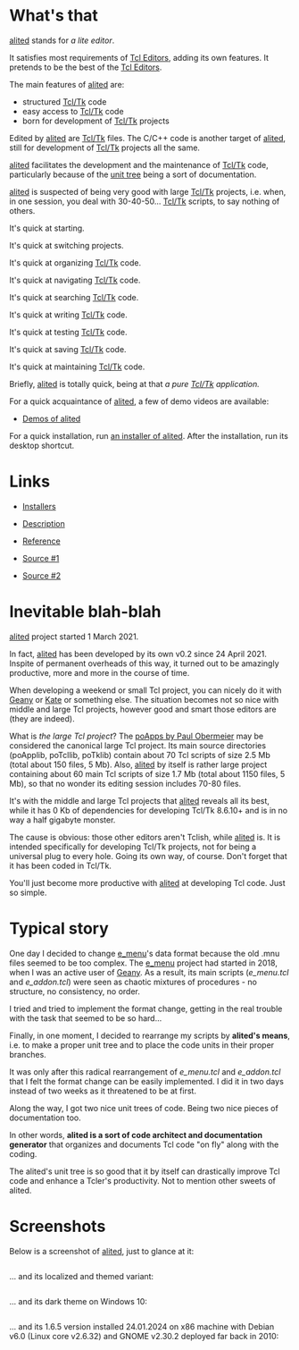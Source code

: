 # What's that

[alited](https://github.com/aplsimple/alited) stands for *a lite editor*.

It satisfies most requirements of [Tcl Editors](https://wiki.tcl-lang.org/Tcl+Editors), adding its own features. It pretends to be the best of the [Tcl Editors](https://wiki.tcl-lang.org/Tcl+Editors).

The main features of [alited](https://github.com/aplsimple/alited) are:

  * structured [Tcl/Tk](https://wiki.tcl-lang.org/) code
  * easy access to [Tcl/Tk](https://wiki.tcl-lang.org/) code
  * born for development of [Tcl/Tk](https://wiki.tcl-lang.org/) projects

Edited by [alited](https://github.com/aplsimple/alited) are [Tcl/Tk](https://wiki.tcl-lang.org/) files. The C/C++ code is another target of [alited](https://github.com/aplsimple/alited), still for development of [Tcl/Tk](https://wiki.tcl-lang.org/) projects all the same.

[alited](https://github.com/aplsimple/alited) facilitates the development and the maintenance of [Tcl/Tk](https://wiki.tcl-lang.org/) code, particularly because of the [unit tree](https://aplsimple.github.io/en/tcl/alited/index.html#units) being a sort of documentation.

[alited](https://github.com/aplsimple/alited) is suspected of being very good with large [Tcl/Tk](https://wiki.tcl-lang.org/) projects, i.e. when, in one session, you deal with 30-40-50... [Tcl/Tk](https://wiki.tcl-lang.org/) scripts, to say nothing of others.

It's quick at starting.

It's quick at switching projects.

It's quick at organizing [Tcl/Tk](https://wiki.tcl-lang.org/) code.

It's quick at navigating [Tcl/Tk](https://wiki.tcl-lang.org/) code.

It's quick at searching [Tcl/Tk](https://wiki.tcl-lang.org/) code.

It's quick at writing [Tcl/Tk](https://wiki.tcl-lang.org/) code.

It's quick at testing [Tcl/Tk](https://wiki.tcl-lang.org/) code.

It's quick at saving [Tcl/Tk](https://wiki.tcl-lang.org/) code.

It's quick at maintaining [Tcl/Tk](https://wiki.tcl-lang.org/) code.

Briefly, [alited](https://github.com/aplsimple/alited) is totally quick, being at that *a pure [Tcl/Tk](https://wiki.tcl-lang.org/) application.*

For a quick acquaintance of [alited](https://github.com/aplsimple/alited), a few of demo videos are available:

   * [Demos of alited](https://github.com/aplsimple/alited/releases/tag/Demos_of_alited-1.6)

For a quick installation, run [an installer of alited](https://github.com/aplsimple/alited/releases/tag/install-alited-v1.6). After the installation, run its desktop shortcut.

# Links

   * [Installers](https://github.com/aplsimple/alited/releases/tag/install-alited-v1.6)

   * [Description](https://aplsimple.github.io/en/tcl/alited/index.html)
   * [Reference](https://aplsimple.github.io/en/tcl/alited/alited.html)

   * [Source #1](https://chiselapp.com/user/aplsimple/repository/alited/download)
   * [Source #2](https://github.com/aplsimple/alited)

# Inevitable blah-blah

[alited](https://github.com/aplsimple/alited) project started 1 March 2021.

In fact, [alited](https://github.com/aplsimple/alited) has been developed by its own v0.2 since 24 April 2021. Inspite of permanent overheads of this way, it turned out to be amazingly productive, more and more in the course of time.

When developing a weekend or small Tcl project, you can nicely do it with [Geany](https://www.geany.org) or [Kate](https://kate-editor.org) or something else. The situation becomes not so nice with middle and large Tcl projects, however good and smart those editors are (they are indeed).

What is *the large Tcl project*? The [poApps by Paul Obermeier](http://www.posoft.de/index.html) may be considered the canonical large Tcl project. Its main source directories (poApplib, poTcllib, poTklib) contain about 70 Tcl scripts of size 2.5 Mb (total about 150 files, 5 Mb). Also, [alited](https://github.com/aplsimple/alited) by itself is rather large project containing about 60 main Tcl scripts of size 1.7 Mb (total about 1150 files, 5 Mb), so that no wonder its editing session includes 70-80 files.

It's with the middle and large Tcl projects that [alited](https://github.com/aplsimple/alited) reveals all its best, while it has 0 Kb of dependencies for developing Tcl/Tk 8.6.10+ and is in no way a half gigabyte monster.

The cause is obvious: those other editors aren't Tclish, while [alited](https://github.com/aplsimple/alited) is. It is intended specifically for developing Tcl/Tk projects, not for being a universal plug to every hole. Going its own way, of course. Don't forget that it has been coded in Tcl/Tk.

You'll just become more productive with [alited](https://github.com/aplsimple/alited) at developing Tcl code. Just so simple.

# Typical story

One day I decided to change [e_menu](https://aplsimple.github.io/en/tcl/e_menu/index.html)'s data format because the old .mnu files seemed to be too complex. The [e_menu](https://aplsimple.github.io/en/tcl/e_menu/index.html) project had started in 2018, when I was an active user of [Geany](https://www.geany.org). As a result, its main scripts (*e_menu.tcl* and *e_addon.tcl*) were seen as chaotic mixtures of procedures - no structure, no consistency, no order.

I tried and tried to implement the format change, getting in the real trouble with the task that seemed to be so hard...

Finally, in one moment, I decided to rearrange my scripts by **alited's means**, i.e. to make a proper unit tree and to place the code units in their proper branches.

It was only after this radical rearrangement of *e_menu.tcl* and *e_addon.tcl* that I felt the format change can be easily implemented. I did it in two days instead of two weeks as it threatened to be at first.

Along the way, I got two nice unit trees of code. Being two nice pieces of documentation too.

In other words, **alited is a sort of code architect and documentation generator** that organizes and documents Tcl code "on fly" along with the coding.

The alited's unit tree is so good that it by itself can drastically improve Tcl code and enhance a Tcler's productivity. Not to mention other sweets of alited.

# Screenshots

Below is a screenshot of [alited](https://github.com/aplsimple/alited), just to glance at it:

<img src="https://aplsimple.github.io/en/tcl/alited/files/alited-en.png" class="media" alt="">

... and its localized and themed variant:

<img src="https://aplsimple.github.io/en/tcl/alited/files/alited-ru.png" class="media" alt="">

... and its dark theme on Windows 10:

<img src="https://aplsimple.github.io/en/tcl/alited/files/alited-win10.png" class="media" alt="">

... and its 1.6.5 version installed 24.01.2024 on x86 machine with Debian v6.0 (Linux core v2.6.32) and GNOME v2.30.2 deployed far back in 2010:

<img src="https://aplsimple.github.io/en/tcl/alited/files/alited_in_debian6.png" class="media" alt="">
